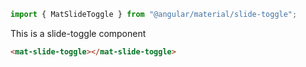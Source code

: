 ```js script
import { MatSlideToggle } from "@angular/material/slide-toggle";
```

This is a slide-toggle component

```html
<mat-slide-toggle></mat-slide-toggle>
```
